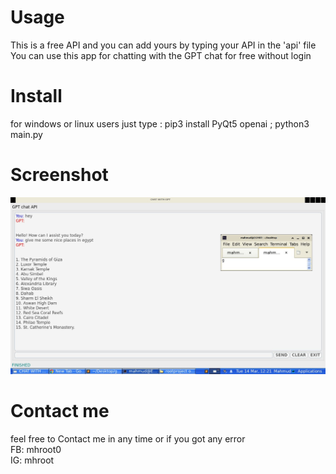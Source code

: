 
Usage
=================
This is a free API and you can add yours by typing your API in the 'api' file
You can use this app for chatting with the GPT chat for free without login

Install
=================
for windows or linux users just type :
pip3 install PyQt5 openai ; python3 main.py

Screenshot
=================
![alt text](pic1.jpeg "Screen")

Contact me
=================
feel free to Contact me in any time or if you got any error <br>
FB: mhroot0 <br>
IG: mhroot

